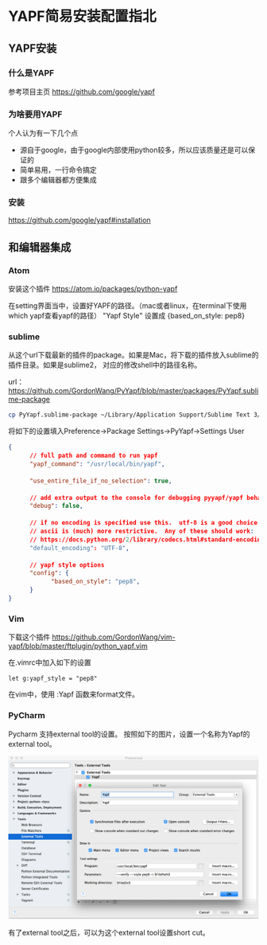 # YAPF简易安装配置指北

## YAPF安装

### 什么是YAPF
参考项目主页 https://github.com/google/yapf

### 为啥要用YAPF
个人认为有一下几个点
- 源自于google，由于google内部使用python较多，所以应该质量还是可以保证的
- 简单易用，一行命令搞定
- 跟多个编辑器都方便集成

### 安装
https://github.com/google/yapf#installation

## 和编辑器集成

### Atom
安装这个插件 https://atom.io/packages/python-yapf

在setting界面当中，设置好YAPF的路径。（mac或者linux，在terminal下使用which yapf查看yapf的路径）
"Yapf Style" 设置成 {based_on_style: pep8}

### sublime
从这个url下载最新的插件的package。如果是Mac，将下载的插件放入sublime的插件目录。如果是sublime2，
对应的修改shell中的路径名称。

url：https://github.com/GordonWang/PyYapf/blob/master/packages/PyYapf.sublime-package

```bash
cp PyYapf.sublime-package ~/Library/Application Support/Sublime Text 3/Installed Packages
```

将如下的设置填入Preference->Package Settings->PyYapf->Settings User
```json
{
      // full path and command to run yapf
      "yapf_command": "/usr/local/bin/yapf",

      "use_entire_file_if_no_selection": true,

      // add extra output to the console for debugging pyyapf/yapf behavior
      "debug": false,

      // if no encoding is specified use this.  utf-8 is a good choice,
      // ascii is (much) more restrictive.  Any of these should work:
      // https://docs.python.org/2/library/codecs.html#standard-encodings
      "default_encoding": "UTF-8",

      // yapf style options
      "config": {
            "based_on_style": "pep8",
      }
}
```


### Vim

下载这个插件 https://github.com/GordonWang/vim-yapf/blob/master/ftplugin/python_yapf.vim

在.vimrc中加入如下的设置
```
let g:yapf_style = "pep8"
```
在vim中，使用 :Yapf  函数来format文件。

### PyCharm
Pycharm 支持external tool的设置。
按照如下的图片，设置一个名称为Yapf的external tool。

![Image of Yapf](./pycharm_yapf_setting.png)

有了external tool之后，可以为这个external tool设置short cut。
